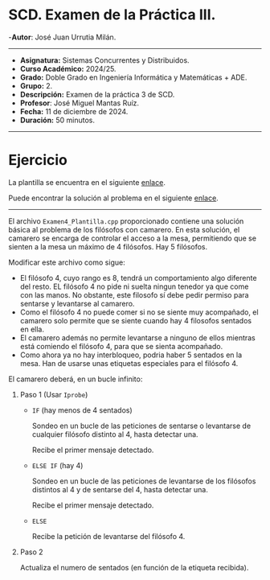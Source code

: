 # SCD. Examen de la Práctica III.

-**Autor**: José Juan Urrutia Milán.
***

- **Asignatura:** Sistemas Concurrentes y Distribuidos.
- **Curso Académico:** 2024/25.
- **Grado:** Doble Grado en Ingeniería Informática y Matemáticas + ADE.
- **Grupo:** 2.
- **Descripción:** Examen de la práctica 3 de SCD.
- **Profesor**: José Miguel Mantas Ruíz.
- **Fecha:** 11 de diciembre de 2024.
- **Duración:** 50 minutos.

***

# Ejercicio

La plantilla se encuentra en el siguiente [enlace](https://github.com/LosDelDGIIM/LosDelDGIIM.github.io/blob/main/subjects/SCD/Prácticas/Práctica3/Exámenes/Examen4_Plantilla.cpp).
  
Puede encontrar la solución al problema en el siguiente [enlace](https://github.com/LosDelDGIIM/LosDelDGIIM.github.io/blob/main/subjects/SCD/Prácticas/Práctica3/Exámenes/Examen4.cpp).
***

El archivo `Examen4_Plantilla.cpp` proporcionado contiene una solución básica al problema de los filósofos con camarero. En esta solución, el camarero se encarga de controlar el acceso a la mesa, permitiendo que se sienten a la mesa un máximo de 4 filósofos. Hay 5 filósofos.

Modificar este archivo como sigue:
- El filósofo 4, cuyo rango es $8$, tendrá un comportamiento algo diferente del resto. EL filósofo 4 no pide ni suelta ningun tenedor ya que come con las manos. No obstante, este filosofo sí debe pedir permiso para sentarse y levantarse al camarero.
- Como el filósofo 4 no puede comer si no se siente muy acompañado, el camarero solo permite que se siente cuando hay 4 filosofos sentados en ella.
- El camarero además no permite levantarse a ninguno de ellos mientras está comiendo el filósofo 4, para que se sienta acompañado.
- Como ahora ya no hay interbloqueo, podria haber 5 sentados en la mesa. Han de usarse unas etiquetas especiales para el filósofo 4.

El camarero deberá, en un bucle infinito:
1. Paso 1  (Usar `Iprobe`)
    - `IF` (hay menos de 4 sentados)
    
        Sondeo en un bucle de las peticiones de sentarse o levantarse de cualquier filósofo distinto al 4, hasta detectar una.

        Recibe el primer mensaje detectado.
    
    - `ELSE IF` (hay 4)

        Sondeo en un bucle de las peticiones de levantarse de los filósofos distintos al 4 y de sentarse del 4, hasta detectar una.

        Recibe el primer mensaje detectado.

    - `ELSE`

        Recibe la petición de levantarse del filósofo 4.

2. Paso 2

    Actualiza el numero de sentados (en función de la etiqueta recibida).
